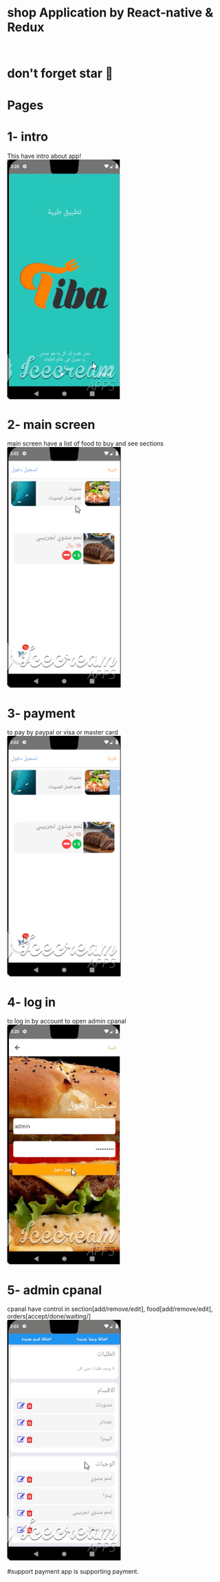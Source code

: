# shop Application by React-native & Redux 
# <br/> don't forget star 💎
# Pages
# 1- intro  
This have intro about app!  
!["text"](https://github.com/HoSheiMa/shop1/blob/master/5.gif)
# 2- main screen   
main screen have a list of food to buy and see sections  
!["text"](https://github.com/HoSheiMa/shop1/blob/master/1.gif)
# 3- payment
to pay by paypal or visa or master card  
!["text"](https://github.com/HoSheiMa/shop1/blob/master/3.gif)
# 4- log in
to log in by account to open admin cpanal  
!["text"](https://github.com/HoSheiMa/shop1/blob/master/4.gif)
# 5- admin cpanal
cpanal have control in section[add/remove/edit], food[add/remove/edit], orders[accept/done/waiting/]  
!["text"](https://github.com/HoSheiMa/shop1/blob/master/2.gif)

#support payment
app is supporting payment.
